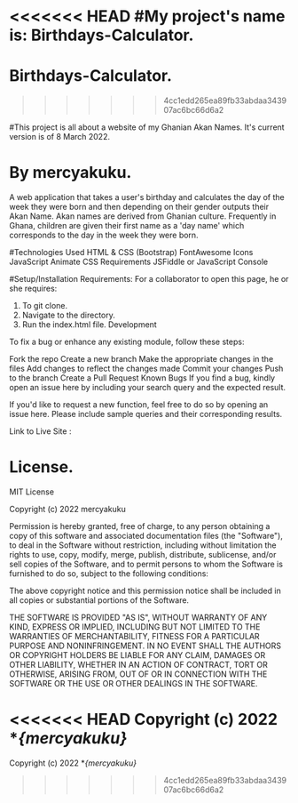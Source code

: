 <<<<<<< HEAD
#My project's name is: 
Birthdays-Calculator.
=======
# Birthdays-Calculator.
>>>>>>> 4cc1edd265ea89fb33abdaa343907ac6bc66d6a2

#This project is all about a website of my Ghanian Akan Names. It's current version is of 8 March 2022.
# By mercyakuku.

A web application that takes a user's birthday and calculates the day of the week they were born and then depending on their gender outputs their Akan Name. Akan names are derived from Ghanian culture. Frequently in Ghana, children are given their first name as a 'day name' which corresponds to the day in the week they were born.

#Technologies Used
HTML & CSS (Bootstrap)
FontAwesome Icons
JavaScript 
Animate CSS
Requirements
JSFiddle or JavaScript Console

#Setup/Installation Requirements:
For a collaborator to open this page, he or she requires:
1. To git clone.
2. Navigate to the directory.
3. Run the index.html file.
Development

To fix a bug or enhance any existing module, follow these steps:

Fork the repo
Create a new branch 
Make the appropriate changes in the files
Add changes to reflect the changes made
Commit your changes 
Push to the branch 
Create a Pull Request
Known Bugs
If you find a bug, kindly open an issue here by including your search query and the expected result.

If you'd like to request a new function, feel free to do so by opening an issue here. Please include sample queries and their corresponding results.

Link to Live Site : 

# License.
MIT License

Copyright (c) 2022 mercyakuku

Permission is hereby granted, free of charge, to any person obtaining a copy
of this software and associated documentation files (the "Software"), to deal
in the Software without restriction, including without limitation the rights
to use, copy, modify, merge, publish, distribute, sublicense, and/or sell
copies of the Software, and to permit persons to whom the Software is
furnished to do so, subject to the following conditions:

The above copyright notice and this permission notice shall be included in all
copies or substantial portions of the Software.

THE SOFTWARE IS PROVIDED "AS IS", WITHOUT WARRANTY OF ANY KIND, EXPRESS OR
IMPLIED, INCLUDING BUT NOT LIMITED TO THE WARRANTIES OF MERCHANTABILITY,
FITNESS FOR A PARTICULAR PURPOSE AND NONINFRINGEMENT. IN NO EVENT SHALL THE
AUTHORS OR COPYRIGHT HOLDERS BE LIABLE FOR ANY CLAIM, DAMAGES OR OTHER
LIABILITY, WHETHER IN AN ACTION OF CONTRACT, TORT OR OTHERWISE, ARISING FROM,
OUT OF OR IN CONNECTION WITH THE SOFTWARE OR THE USE OR OTHER DEALINGS IN THE
SOFTWARE.

<<<<<<< HEAD
Copyright (c) 2022 **{mercyakuku}*
=======
Copyright (c) 2022 **{mercyakuku}*
>>>>>>> 4cc1edd265ea89fb33abdaa343907ac6bc66d6a2
